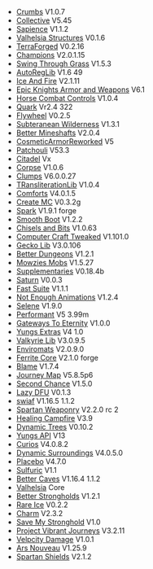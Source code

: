 * [Crumbs](https://www.curseforge.com/minecraft/mc-mods/search?category=&search=Crumbs) V1.0.7 
* [Collective](https://www.curseforge.com/minecraft/mc-mods/search?category=&search=Collective) V5.45 
* [Sapience](https://www.curseforge.com/minecraft/mc-mods/search?category=&search=Sapience) V1.1.2 
* [Valhelsia Structures](https://www.curseforge.com/minecraft/mc-mods/search?category=&search=Valhelsia+Structures) V0.1.6 
* [TerraForged](https://www.curseforge.com/minecraft/mc-mods/search?category=&search=TerraForged) V0.2.16 
* [Champions](https://www.curseforge.com/minecraft/mc-mods/search?category=&search=Champions) V2.0.1.15 
* [Swing Through Grass](https://www.curseforge.com/minecraft/mc-mods/search?category=&search=Swing+Through+Grass) V1.5.3 
* [AutoRegLib](https://www.curseforge.com/minecraft/mc-mods/search?category=&search=AutoRegLib) V1.6 49 
* [Ice And Fire](https://www.curseforge.com/minecraft/mc-mods/search?category=&search=Ice+And+Fire) V2.1.11 
* [Epic Knights Armor and Weapons](https://www.curseforge.com/minecraft/mc-mods/search?category=&search=Epic+Knights+Armor+and+Weapons) V6.1 
* [Horse Combat Controls](https://www.curseforge.com/minecraft/mc-mods/search?category=&search=Horse+Combat+Controls) V1.0.4 
* [Quark](https://www.curseforge.com/minecraft/mc-mods/search?category=&search=Quark) Vr2.4 322 
* [Flywheel](https://www.curseforge.com/minecraft/mc-mods/search?category=&search=Flywheel) V0.2.5 
* [Subteranean Wilderness](https://www.curseforge.com/minecraft/mc-mods/search?category=&search=Subteranean+Wilderness) V1.3.1 
* [Better Mineshafts](https://www.curseforge.com/minecraft/mc-mods/search?category=&search=Better+Mineshafts) V2.0.4 
* [CosmeticArmorReworked](https://www.curseforge.com/minecraft/mc-mods/search?category=&search=CosmeticArmorReworked) V5 
* [Patchouli](https://www.curseforge.com/minecraft/mc-mods/search?category=&search=Patchouli) V53.3 
* [Citadel](https://www.curseforge.com/minecraft/mc-mods/search?category=&search=Citadel) Vx 
* [Corpse](https://www.curseforge.com/minecraft/mc-mods/search?category=&search=Corpse) V1.0.6 
* [Clumps](https://www.curseforge.com/minecraft/mc-mods/search?category=&search=Clumps) V6.0.0.27 
* [TRansliterationLib](https://www.curseforge.com/minecraft/mc-mods/search?category=&search=TRansliterationLib) V1.0.4 
* [Comforts](https://www.curseforge.com/minecraft/mc-mods/search?category=&search=Comforts) V4.0.1.5 
* [Create MC](https://www.curseforge.com/minecraft/mc-mods/search?category=&search=Create+MC) V0.3.2g 
* [Spark](https://www.curseforge.com/minecraft/mc-mods/search?category=&search=Spark) V1.9.1 forge 
* [Smooth Boot](https://www.curseforge.com/minecraft/mc-mods/search?category=&search=Smooth+Boot) V1.2.2 
* [Chisels and Bits](https://www.curseforge.com/minecraft/mc-mods/search?category=&search=Chisels+and+Bits) V1.0.63 
* [Computer Craft Tweaked](https://www.curseforge.com/minecraft/mc-mods/search?category=&search=Computer+Craft+Tweaked) V1.101.0 
* [Gecko Lib](https://www.curseforge.com/minecraft/mc-mods/search?category=&search=Gecko+Lib) V3.0.106 
* [Better Dungeons](https://www.curseforge.com/minecraft/mc-mods/search?category=&search=Better+Dungeons) V1.2.1 
* [Mowzies Mobs](https://www.curseforge.com/minecraft/mc-mods/search?category=&search=Mowzies+Mobs) V1.5.27 
* [Supplementaries](https://www.curseforge.com/minecraft/mc-mods/search?category=&search=Supplementaries) V0.18.4b 
* [Saturn](https://www.curseforge.com/minecraft/mc-mods/search?category=&search=Saturn) V0.0.3 
* [Fast Suite](https://www.curseforge.com/minecraft/mc-mods/search?category=&search=Fast+Suite) V1.1.1 
* [Not Enough Animations](https://www.curseforge.com/minecraft/mc-mods/search?category=&search=Not+Enough+Animations) V1.2.4 
* [Selene](https://www.curseforge.com/minecraft/mc-mods/search?category=&search=Selene) V1.9.0 
* [Performant](https://www.curseforge.com/minecraft/mc-mods/search?category=&search=Performant) V5 3.99m 
* [Gateways To Eternity](https://www.curseforge.com/minecraft/mc-mods/search?category=&search=Gateways+To+Eternity) V1.0.0 
* [Yungs Extras](https://www.curseforge.com/minecraft/mc-mods/search?category=&search=Yungs+Extras) V4 1.0 
* [Valkyrie Lib](https://www.curseforge.com/minecraft/mc-mods/search?category=&search=Valkyrie+Lib) V3.0.9.5 
* [Enviromats](https://www.curseforge.com/minecraft/mc-mods/search?category=&search=Enviromats) V2.0.9.0 
* [Ferrite Core](https://www.curseforge.com/minecraft/mc-mods/search?category=&search=Ferrite+Core) V2.1.0 forge 
* [Blame](https://www.curseforge.com/minecraft/mc-mods/search?category=&search=Blame) V1.7.4 
* [Journey Map](https://www.curseforge.com/minecraft/mc-mods/search?category=&search=Journey+Map) V5.8.5p6 
* [Second Chance](https://www.curseforge.com/minecraft/mc-mods/search?category=&search=Second+Chance) V1.5.0 
* [Lazy DFU](https://www.curseforge.com/minecraft/mc-mods/search?category=&search=Lazy+DFU) V0.1.3 
* [swiaf](https://www.curseforge.com/minecraft/mc-mods/search?category=&search=swiaf) V1.16.5 1.1.2 
* [Spartan Weaponry](https://www.curseforge.com/minecraft/mc-mods/search?category=&search=Spartan+Weaponry) V2.2.0 rc 2 
* [Healing Campfire](https://www.curseforge.com/minecraft/mc-mods/search?category=&search=Healing+Campfire) V3.9 
* [Dynamic Trees](https://www.curseforge.com/minecraft/mc-mods/search?category=&search=Dynamic+Trees) V0.10.2 
* [Yungs API](https://www.curseforge.com/minecraft/mc-mods/search?category=&search=Yungs+API) V13 
* [Curios](https://www.curseforge.com/minecraft/mc-mods/search?category=&search=Curios) V4.0.8.2 
* [Dynamic Surroundings](https://www.curseforge.com/minecraft/mc-mods/search?category=&search=Dynamic+Surroundings) V4.0.5.0 
* [Placebo](https://www.curseforge.com/minecraft/mc-mods/search?category=&search=Placebo) V4.7.0 
* [Sulfuric](https://www.curseforge.com/minecraft/mc-mods/search?category=&search=Sulfuric) V1.1 
* [Better Caves](https://www.curseforge.com/minecraft/mc-mods/search?category=&search=Better+Caves) V1.16.4 1.1.2 
* [Valhelsia](https://www.curseforge.com/minecraft/mc-mods/search?category=&search=Valhelsia) Core 
* [Better Strongholds](https://www.curseforge.com/minecraft/mc-mods/search?category=&search=Better+Strongholds) V1.2.1 
* [Rare Ice](https://www.curseforge.com/minecraft/mc-mods/search?category=&search=Rare+Ice) V0.2.2 
* [Charm](https://www.curseforge.com/minecraft/mc-mods/search?category=&search=Charm) V2.3.2 
* [Save My Stronghold](https://www.curseforge.com/minecraft/mc-mods/search?category=&search=Save+My+Stronghold) V1.0 
* [Project Vibrant Journeys](https://www.curseforge.com/minecraft/mc-mods/search?category=&search=Project+Vibrant+Journeys) V3.2.11 
* [Velpcity Damage](https://www.curseforge.com/minecraft/mc-mods/search?category=&search=Velpcity+Damage) V1.0.1 
* [Ars Nouveau](https://www.curseforge.com/minecraft/mc-mods/search?category=&search=Ars+Nouveau) V1.25.9 
* [Spartan Shields](https://www.curseforge.com/minecraft/mc-mods/search?category=&search=Spartan+Shields) V2.1.2 
